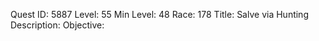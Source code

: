 Quest ID: 5887
Level: 55
Min Level: 48
Race: 178
Title: Salve via Hunting
Description: 
Objective: 
